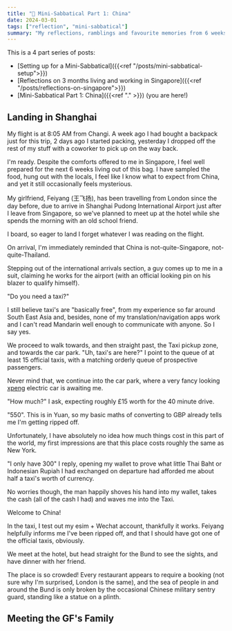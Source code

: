 ```yaml
---
title: "🧳 Mini-Sabbatical Part 1: China"
date: 2024-03-01
tags: ["reflection", "mini-sabbatical"]
summary: "My reflections, ramblings and favourite memories from 6 weeks of travel around South East Asia"
---
```


This is a 4 part series of posts:

- [Setting up for a Mini-Sabbatical]({{<ref "/posts/mini-sabbatical-setup">}})
- [Reflections on 3 months living and working in Singapore]({{<ref "/posts/reflections-on-singapore">}})
- [Mini-Sabbatical Part 1: China]({{<ref "." >}}) (you are here!)

## Landing in Shanghai

My flight is at 8:05 AM from Changi.
A week ago I had bought a backpack just for this trip, 2 days ago I started packing, yesterday I dropped off the rest of my stuff with a coworker to pick up on the way back.

I'm ready.
Despite the comforts offered to me in Singapore, I feel well prepared for the next 6 weeks living out of this bag.
I have sampled the food, hung out with the locals, I feel like I know what to expect from China, and yet it still occasionally feels mysterious.

My girlfriend, Feiyang (王飞扬), has been travelling from London since the day before, due to arrive in Shanghai Pudong International Airport just after I leave from Singapore, so we've planned to meet up at the hotel while she spends the morning with an old school friend.

I board, so eager to land I forget whatever I was reading on the flight.

On arrival, I'm immediately reminded that China is not-quite-Singapore, not-quite-Thailand.

Stepping out of the international arrivals section, a guy comes up to me in a suit, claiming he works for the airport (with an official looking pin on his blazer to qualify himself).

"Do you need a taxi?"

I still believe taxi's are "basically free", from my experience so far around South East Asia and, besides, none of my translation/navigation apps work and I can't read Mandarin well enough to communicate with anyone.
So I say yes.

We proceed to walk towards, and then straight past, the Taxi pickup zone, and towards the car park.
"Uh, taxi's are here?" I point to the queue of at least 15 official taxis, with a matching orderly queue of prospective passengers.

Never mind that, we continue into the car park, where a very fancy looking [xpeng](https://www.xpeng.com) electric car is awaiting me.

"How much?" I ask, expecting roughly £15 worth for the 40 minute drive.

"550".
This is in Yuan, so my basic maths of converting to GBP already tells me I'm getting ripped off.

Unfortunately, I have absolutely no idea how much things cost in this part of the world, my first impressions are that this place costs roughly the same as New York.

"I only have 300" I reply, opening my wallet to prove what little Thai Baht or Indonesian Rupiah I had exchanged on departure had afforded me about half a taxi's worth of currency.

No worries though, the man happily shoves his hand into my wallet, takes the cash (all of the cash I had) and waves me into the Taxi.

Welcome to China!

In the taxi, I test out my esim + Wechat account, thankfully it works.
Feiyang helpfully informs me I've been ripped off, and that I should have got one of the official taxis, obviously.

We meet at the hotel, but head straight for the Bund to see the sights, and have dinner with her friend.

The place is so crowded!
Every restaurant appears to require a booking (not sure why I'm surprised, London is the same), and the sea of people in and around the Bund is only broken by the occasional Chinese military sentry guard, standing like a statue on a plinth.


## Meeting the GF's Family

## 
